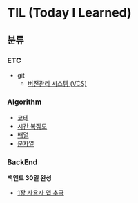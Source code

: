 # TIL (Today I Learned)


## 분류


### ETC
* git
  * [버전관리 시스템 (VCS)](https://github.com/hee9841/TIL/blob/master/ETC/GIT/version_control_system.md)

### Algorithm
  * [코테](https://github.com/hee9841/algorithm/tree/master/src/programmers_coding_test_book_2023/ch1)
  * [시간 복잡도](https://github.com/hee9841/algorithm/tree/master/src/programmers_coding_test_book_2023/ch2)  
  * [배열](https://github.com/hee9841/algorithm/tree/master/src/programmers_coding_test_book_2023/ch3_array)
  * [문자열](https://github.com/hee9841/algorithm/tree/master/src/programmers_coding_test_book_2023/ch4)

### BackEnd
  **백엔드 30일 완성**
  * [1장 사용자 앱 추국](https://github.com/hee9841/TIL/tree/master/BackEnd/30%EC%9D%BC/1.md)
